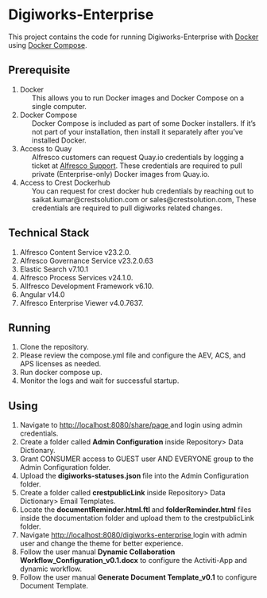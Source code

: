 # Digiworks-Enterprise

This project contains the code for running Digiworks-Enterprise with <a href="https://docs.docker.com/get-started"> Docker</a> using <a href= "https://docs.docker.com/compose"> Docker Compose</a>.


## Prerequisite
<ol>
<li>
 Docker
<ul>
  This allows you to run Docker images and Docker Compose on a single computer.
 </ul>
 </li>
<li> Docker Compose
<ul>
Docker Compose is included as part of some Docker installers. If it’s not part of your installation, then install it separately after you’ve installed Docker.
</ul></li>
<li> Access to Quay
<ul> Alfresco customers can request Quay.io credentials by logging a ticket at <a href="https://support.alfresco.com/"> Alfresco Support</a>. These credentials are required to pull private (Enterprise-only) Docker images from Quay.io.
</ul>
</li>
<li> Access to Crest Dockerhub
<ul>
You can request for crest docker hub credentials by reaching out to saikat.kumar@crestsolution.com or sales@crestsolution.com, These credentials are required to pull  digiworks related changes.
</ul></li></ol>


## Technical Stack

<ol>
<li>
Alfresco Content Service v23.2.0.
</li>
<li>
Alfresco Governance Service v23.2.0.63
</li>
<li>
Elastic Search v7.10.1 
</li>
<li>
Alfresco Process Services  v24.1.0.
</li>
<li>
Allfresco Development Framework v6.10.
</li>
<li>
Angular v14.0
</li>
<li>
Alfresco Enterprise Viewer v4.0.7637.
</li>
</ol>

## Running

<ol>
<li>
Clone the repository.
</li>
<li>
Please review the compose.yml file and configure the AEV, ACS, and APS licenses as needed.
</li>
<li>
Run docker compose up.
</li>
<li>
Monitor the logs and wait for  successful startup.
</li>
</ol>

## Using

<ol>
<li>
Navigate to <a href="http://localhost:8080/share/page"> http://localhost:8080/share/page </a>and login using admin credentials.
</li>
<li>
Create a folder called <b>Admin Configuration</b> inside Repository> Data Dictionary.
</li>
<li>
Grant CONSUMER access to  GUEST user  AND EVERYONE group to the Admin Configuration folder.
</li>
<li>
Upload the <b> digiworks-statuses.json </b> file into the Admin Configuration folder.
</li>
<li>
Create a folder called <b>crestpublicLink</b> inside Repository> Data Dictionary> Email Templates.
</li>
<li>
Locate the <b>documentReminder.html.ftl </b> and <b>folderReminder.html</b> files inside the documentation folder and upload them to the crestpublicLink folder.</li>
<li>
Navigate <a href=http://localhost:8080/digiworks-enterprise> http://localhost:8080/digiworks-enterprise </a>login with admin user and change the theme for better experience. 
</li>
<li>
Follow the user manual <b>Dynamic Collaboration Workflow_Configuration_v0.1.docx</b> to configure the Activiti-App and dynamic workflow.
</li>
<li>
Follow the user manual <b>Generate Document Template_v0.1</b> to configure Document Template.
</li>
</ol>
